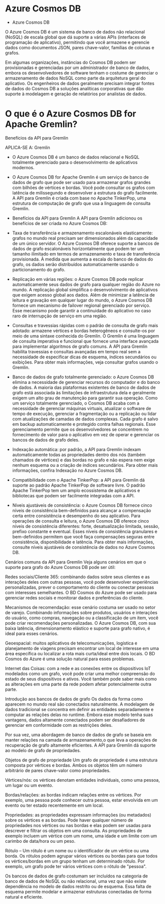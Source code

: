 # Azure Cosmos DB

- Azure Cosmos DB </p>

O Azure Cosmos DB é um sistema de banco de dados não relacional (NoSQL) de escala global que dá suporte a várias APIs (interfaces de programação de aplicativo), permitindo que você armazene e gerencie dados como documentos JSON, pares chave-valor, famílias de colunas e grafos.

Em algumas organizações, instâncias do Cosmos DB podem ser provisionadas e gerenciadas por um administrador de banco de dados, embora os desenvolvedores de software tenham o costume de gerenciar o armazenamento de dados NoSQL como parte da arquitetura geral do aplicativo. Os engenheiros de dados geralmente precisam integrar fontes de dados do Cosmos DB a soluções analíticas corporativas que dão suporte à modelagem e geração de relatórios por analistas de dados.


# O que é o Azure Cosmos DB for Apache Gremlin?

Benefícios da API para Gremlin

APLICA-SE A:  Gremlin

- O Azure Cosmos DB é um banco de dados relacional e NoSQL totalmente gerenciado para o desenvolvimento de aplicativos modernos.

- O Azure Cosmos DB for Apache Gremlin é um serviço de banco de dados de grafo que pode ser usado para armazenar grafos grandes com bilhões de vértices e bordas. Você pode consultar os grafos com latência de milissegundo e desenvolver a estrutura do grafo facilmente. A API para Gremlin é criada com base no Apache TinkerPop, uma estrutura de computação de grafo que usa a linguagem de consulta Gremlin.

- Benefícios da API para Gremlin
A API para Gremlin adicionou os benefícios de ser criada no Azure Cosmos DB:

- Taxa de transferência e armazenamento escalonáveis elasticamente: grafos no mundo real precisam ser dimensionados além da capacidade de um único servidor. O Azure Cosmos DB oferece suporte a bancos de dados de grafo escalonáveis horizontalmente que podem ter um tamanho ilimitado em termos de armazenamento e taxa de transferência provisionada. À medida que aumenta a escala do banco de dados do grafo, os dados serão distribuídos automaticamente usando o particionamento do grafo.

- Replicação em várias regiões: o Azure Cosmos DB pode replicar automaticamente seus dados de grafo para qualquer região do Azure no mundo. A replicação global simplifica o desenvolvimento de aplicativos que exigem acesso global aos dados. Além de minimizar a latência de leitura e gravação em qualquer lugar do mundo, o Azure Cosmos DB fornece um mecanismo de failover regional gerenciado por serviço. Esse mecanismo pode garantir a continuidade do aplicativo no caso raro de interrupção de serviço em uma região.

- Consultas e travessias rápidas com o padrão de consulta de grafo mais adotado: armazene vértices e bordas heterogêneos e consulte-os por meio de uma sintaxe conhecida do Gremlin. O Gremlin é uma linguagem de consulta imperativa e funcional que fornece uma interface avançada para implementar algoritmos de grafo comuns. A API para Gremlin habilita travessias e consultas avançadas em tempo real sem a necessidade de especificar dicas de esquema, índices secundários ou exibições. Para obter mais informações, veja consultar grafos usando o Gremlin.

- Banco de dados de grafo totalmente gerenciado: o Azure Cosmos DB elimina a necessidade de gerenciar recursos do computador e do banco de dados. A maioria das plataformas existentes de banco de dados de grafo está associada às limitações de infraestrutura dela e geralmente exigem um alto grau de manutenção para garantir sua operação. Como um serviço totalmente gerenciado, o Cosmos DB acaba com a necessidade de gerenciar máquinas virtuais, atualizar o software de tempo de execução, gerenciar a fragmentação ou a replicação ou lidar com atualizações de camadas de dados complexas. Cada grafo é salvo em backup automaticamente e protegido contra falhas regionais. Esse gerenciamento permite que os desenvolvedores se concentrem no fornecimento de valor para o aplicativo em vez de operar e gerenciar os bancos de dados de grafo deles.

- Indexação automática: por padrão, a API para Gremlin indexam automaticamente todas as propriedades dentro dos nós (também chamados de vértices) e das bordas no grafo e não espera nem exige nenhum esquema ou a criação de índices secundários. Para obter mais informações, confira Indexação no Azure Cosmos DB.

- Compatibilidade com o Apache TinkerPop: a API para Gremlin dá suporte ao padrão Apache TinkerPop de software livre. O padrão Apache TinkerPop tem um amplo ecossistema de aplicativos e bibliotecas que podem ser facilmente integradas com a API.

- Níveis ajustáveis de consistência: o Azure Cosmos DB fornece cinco níveis de consistência bem-definidos para alcançar a compensação certa entre consistência e desempenho do seu aplicativo. Para operações de consulta e leitura, o Azure Cosmos DB oferece cinco níveis de consistência diferentes: forte, desatualização limitada, sessão, prefixo constante e eventual. Esses níveis de consistência granulares e bem-definidos permitem que você faça compensações seguras entre consistência, disponibilidade e latência. Para obter mais informações, consulte níveis ajustáveis de consistência de dados no Azure Cosmos DB.

Cenários comuns da API para Gremlin
Veja alguns cenários em que o suporte para grafo do Azure Cosmos DB pode ser útil:

Redes sociais/Cliente 365: combinando dados sobre seus clientes e as interações deles com outras pessoas, você pode desenvolver experiências personalizadas, prever o comportamento do cliente ou conectar pessoas com interesses semelhantes. O BD Cosmos do Azure pode ser usado para gerenciar redes sociais e monitorar dados e preferências do cliente.

Mecanismos de recomendação: esse cenário costuma ser usado no setor de varejo. Combinando informações sobre produtos, usuários e interações do usuário, como compras, navegação ou a classificação de um item, você pode criar recomendações personalizadas. O Azure Cosmos DB, com sua baixa latência, dimensionamento elástico e suporte para grafo nativo, é ideal para esses cenários.

Geoespacial: muitos aplicativos de telecomunicações, logística e planejamento de viagens precisam encontrar um local de interesse em uma área específica ou localizar a rota mais curta/ideal entre dois locais. O BD Cosmos do Azure é uma solução natural para esses problemas.

Internet das Coisas: com a rede e as conexões entre os dispositivos IoT modelados como um grafo, você pode criar uma melhor compreensão do estado de seus dispositivos e ativos. Você também pode saber mais como as alterações em uma parte da rede podem afetar potencialmente outra parte.

Introdução aos bancos de dados de grafo
Os dados da forma como aparecem no mundo real são conectados naturalmente. A modelagem de dados tradicional se concentra em definir as entidades separadamente e computar as relações delas no runtime. Embora esse modelo tenha suas vantagens, dados altamente conectados podem ser desafiadores de gerenciar em conformidade com as restrições deles.

Por sua vez, uma abordagem de banco de dados de grafo se baseia em manter relações na camada de armazenamento,o que leva a operações de recuperação de grafo altamente eficientes. A API para Gremlin dá suporte ao modelo de grafo de propriedades.

Objetos de grafo de propriedade
Um grafo de propriedade é uma estrutura composta por vértices e bordas. Ambos os objetos têm um número arbitrário de pares chave-valor como propriedades.

Vértices/nós: os vértices denotam entidades individuais, como uma pessoa, um lugar ou um evento.

Bordas/relações: as bordas indicam relações entre os vértices. Por exemplo, uma pessoa pode conhecer outra pessoa, estar envolvida em um evento ou ter estado recentemente em um local.

Propriedades: as propriedades expressam informações (ou metadados) sobre os vértices e as bordas. Pode haver qualquer número de propriedades nos vértices ou nas bordas e elas podem ser usadas para descrever e filtrar os objetos em uma consulta. As propriedades de exemplo incluem um vértice com um nome, uma idade e um limite com um carimbo de data/hora ou um peso.

Rótulo – Um rótulo é um nome ou o identificador de um vértice ou uma borda. Os rótulos podem agrupar vários vértices ou bordas para que todos os vértices/bordas em um grupo tenham um determinado rótulo. Por exemplo, um grafo pode ter vários vértices com o rótulo de "pessoa".

Os bancos de dados de grafo costumam ser incluídos na categoria de banco de dados de NoSQL ou não relacional, uma vez que não existe dependência no modelo de dados restrito ou de esquema. Essa falta de esquema permite modelar e armazenar estruturas conectadas de forma natural e eficiente.
